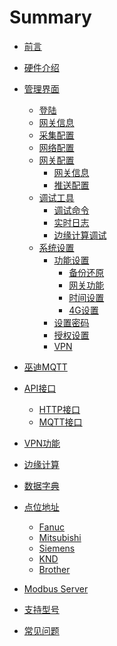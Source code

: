 # Summary

* [前言](Index.md)

* [硬件介绍](hardware.md)

* [管理界面](ui/README.md)
    * [登陆](ui/login.md)
    * [网关信息](ui/info.md)
    * [采集配置](ui/collector.md)
    * [网络配置](ui/network.md)
    * [网关配置](ui/gateway/README.md)
        * [网关信息](ui/gateway/info.md)
        * [推送配置](ui/gateway/publisher.md)
    * [调试工具](ui/debug/README.md)
        * [调试命令](ui//debug/tools.md)
        * [实时日志](ui/debug/log.md)
        * [边缘计算调试](ui/debug/calculate.md)
    * [系统设置](ui/system/README.md)
        * [功能设置](ui//system/function_set/control.md)
            * [备份还原]()
            * [网关功能]()
            * [时间设置]()
            * [4G设置]()
        * [设置密码](ui/system/password.md)
        * [授权设置](ui/system/lisence.md)
        * [VPN](ui/../vpn.md)    
* [巫迪MQTT](woody_mqtt.md)    
* [API接口](api/README.md)
    * [HTTP接口](api/http.md)
    * [MQTT接口](api/mqtt.md)
* [VPN功能](vpn.md)
* [边缘计算](calc.md)
* [数据字典](dict.md)
* [点位地址](point_table/README.md)
    * [Fanuc](point_table/fanuc.md)
    * [Mitsubishi](point_table/mitsubishi.md)
    * [Siemens](point_table/siemens.md)
    * [KND](point_table/knd.md)
    * [Brother](point_table/brother.md)
* [Modbus Server](modbus.md)    
* [支持型号](supported.md)
* [常见问题](faq.md)
